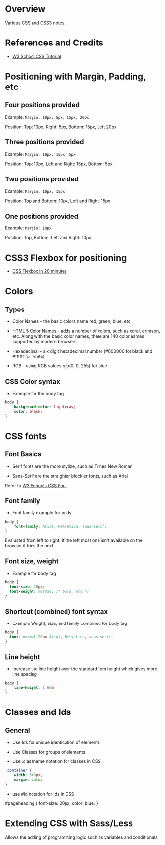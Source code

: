 # Overview

Various CSS and CSS3 notes.

# References and Credits

* [W3 School CSS Tutorial](https://www.w3schools.com/css/default.asp)

# Positioning with Margin, Padding, etc

## Four positions provided

Example: `Margin: 10px, 5px, 15px, 20px`

Position: Top: 10px, Right: 5px, Bottom: 15px, Left 20px

## Three positions provided

Example: `Margin: 10px, 15px, 5px`

Position: Top: 10px, Left and Right: 15px, Bottom: 5px

## Two positions provided

Example: `Margin: 10px, 15px`

Position: Top and Bottom: 10px, Left and Right: 15px

## One positions provided

Example: `Margin: 10px`

Position: Top, Bottom, Left and Right: 10px

# CSS3 Flexbox for positioning

* [CSS Flexbox in 20 minutes](https://www.youtube.com/watch?v=JJSoEo8JSnc)

# Colors

## Types

* Color Names - the basic colors name red, green, blue, etc

* HTML 5 Color Names - adds a number of colors, such as coral, crimson, etc.  Along with the basic color names, there are 140 color names supported by modern browsers.

* Hexadecimal - six digit hexadecimal number (#000000 for black and #ffffff for white)

* RGB - using RGB values rgb(0, 0, 255) for blue

## CSS Color syntax

* Example for the body tag

```css
body {
    background-color: lightgray;
    color: black;
}
```

# CSS fonts

## Font Basics

* Serif fonts are the more stylize, such as Times New Roman

* Sans-Serif are the straighter blockier fonts, such as Arial

Refer to [W3 Schools CSS Font](https://www.w3schools.com/css/css_font.asp)

## Font family

* Font family example for body

```css
body {
    font-family: Arial, Helvetica, sans-serif;
}
```
Evaluated from left to right.  If the left most one isn't available on the browser it tries the next

## Font size, weight

* Example for body tag

```css
body {
  font-size: 20px;
  font-weight: normal; /* bold, etc */
}
```

## Shortcut (combined) font syntax

* Example Weight, size, and family combined for body tag

```css
body {
  font: normal 20px Arial, Helvetica, sans-serif;
}
```

## Line height

* Increase the line height over the standard 1em height which gives more line spacing

```css
body {
    line-height: 1.6em
}
```

# Classes and Ids

## General

* Use Ids for unique identication of elements

* Use Classes for groups of elements

* Use .classname notation for classes in CSS

```css
.container {
    width: 500px;
    margin: auto;
}
```

* use #id notation for Ids in CSS

#pageheading {
    font-size: 20px;
    color: blue;
}

# Extending CSS with Sass/Less

Allows the adding of programming logic such as variables and conditionals
